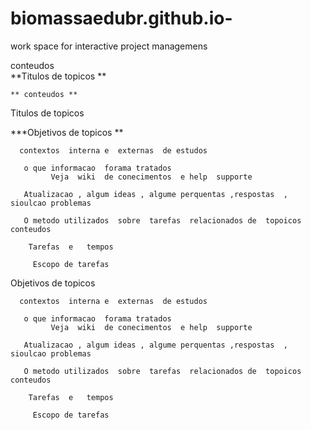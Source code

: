 # biomassaedubr.github.io-
work space for  interactive project managemens 

 conteudos       
**Titulos  de topicos **

    ** conteudos **      
Titulos  de topicos 

   ***Objetivos de  topicos **

      contextos  interna e  externas  de estudos

       o que informacao  forama tratados 
             Veja  wiki  de conecimentos  e help  supporte 

       Atualizacao , algum ideas , algume perquentas ,respostas  , sioulcao problemas 

       O metodo utilizados  sobre  tarefas  relacionados de  topoicos conteudos 
        
        Tarefas  e   tempos 
        
         Escopo de tarefas  
 Objetivos de  topicos 

      contextos  interna e  externas  de estudos

       o que informacao  forama tratados 
             Veja  wiki  de conecimentos  e help  supporte 

       Atualizacao , algum ideas , algume perquentas ,respostas  , sioulcao problemas 

       O metodo utilizados  sobre  tarefas  relacionados de  topoicos conteudos 
        
        Tarefas  e   tempos 
        
         Escopo de tarefas  

